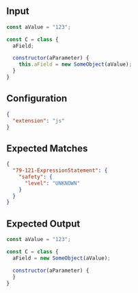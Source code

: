 
## Input
```javascript input
const aValue = "123";

const C = class {
  aField;

  constructor(aParameter) {
    this.aField = new SomeObject(aValue);
  }
}
```

## Configuration
```json configuration
{
  "extension": "js"
}
```

## Expected Matches
```json expected matches
{
  "79-121-ExpressionStatement": {
    "safety": {
      "level": "UNKNOWN"
    }
  }
}
```

## Expected Output
```javascript expected output
const aValue = "123";

const C = class {
  aField = new SomeObject(aValue);

  constructor(aParameter) {
  }
}
```
